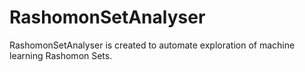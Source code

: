 # RashomonSetAnalyser
RashomonSetAnalyser is created to automate exploration of machine learning Rashomon Sets.
